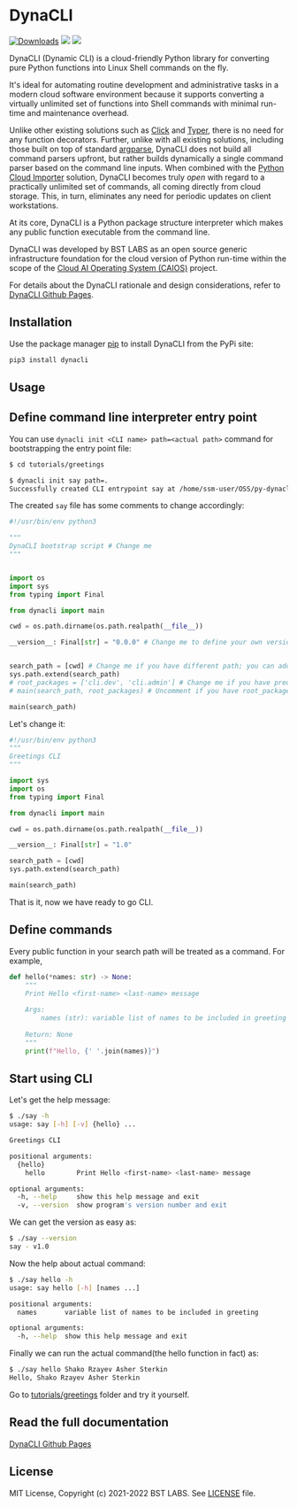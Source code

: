 # DynaCLI
[![Downloads](https://static.pepy.tech/personalized-badge/dynacli?period=total&units=none&left_color=blue&right_color=orange&left_text=Downloads)](https://pepy.tech/project/dynacli)
[![](https://img.shields.io/pypi/v/dynacli?label=PyPi)](https://pypi.org/project/dynacli/)
[![](https://img.shields.io/github/license/BstLabs/py-dynacli?color=blue&label=License)](https://github.com/BstLabs/py-dynacli/blob/main/LICENSE.md)

DynaCLI (Dynamic CLI) is a cloud-friendly Python library for converting pure Python functions into Linux Shell commands on the fly.

It's ideal for automating routine development and administrative tasks in a modern cloud software environment because it supports converting a virtually unlimited set of functions into Shell commands with minimal run-time and maintenance overhead.

Unlike other existing solutions such as [Click](https://click.palletsprojects.com/en/8.0.x/) and [Typer](https://typer.tiangolo.com/), there is no need for any function decorators. Further, unlike with all existing solutions, including those built on top of standard [argparse](https://docs.python.org/3/library/argparse.html), DynaCLI does not build all command parsers upfront, but rather builds dynamically a single command parser based on the command line inputs. When combined with the [Python Cloud Importer](https://asher-sterkin.medium.com/serverless-cloud-import-system-760d3c4a60b9) solution, DynaCLI becomes truly _open_ with regard to a practically unlimited set of commands, all coming directly from cloud storage. This, in turn, eliminates any need for periodic updates on client workstations.

At its core, DynaCLI is a Python package structure interpreter which makes any public function executable from the command line.

DynaCLI was developed by BST LABS as an open source generic infrastructure foundation for the cloud version of Python run-time within the scope of the [Cloud AI Operating System (CAIOS)](http://caios.io) project.

For details about the DynaCLI rationale and design considerations, refer to [DynaCLI Github Pages](https://bstlabs.github.io/py-dynacli/).

## Installation

Use the package manager [pip](https://pip.pypa.io/en/stable/) to install DynaCLI from the PyPi site:

```bash
pip3 install dynacli
```

## Usage

## Define command line interpreter entry point

You can use `dynacli init <CLI name> path=<actual path>` command for bootstrapping the entry point file:

```bash
$ cd tutorials/greetings

$ dynacli init say path=.
Successfully created CLI entrypoint say at /home/ssm-user/OSS/py-dynacli/tutorials/greetings
```

The created `say` file has some comments to change accordingly:

```python
#!/usr/bin/env python3

"""
DynaCLI bootstrap script # Change me
"""


import os
import sys
from typing import Final

from dynacli import main

cwd = os.path.dirname(os.path.realpath(__file__))

__version__: Final[str] = "0.0.0" # Change me to define your own version


search_path = [cwd] # Change me if you have different path; you can add multiple search pathes
sys.path.extend(search_path)
# root_packages = ['cli.dev', 'cli.admin'] # Change me if you have predefined root package name
# main(search_path, root_packages) # Uncomment if you have root_packages defined

main(search_path)

```

Let's change it:

```python
#!/usr/bin/env python3
"""
Greetings CLI
"""

import sys
import os
from typing import Final

from dynacli import main

cwd = os.path.dirname(os.path.realpath(__file__))

__version__: Final[str] = "1.0"

search_path = [cwd]
sys.path.extend(search_path)

main(search_path)
```

That is it, now we have ready to go CLI.

## Define commands

Every public function in your search path will be treated as a command. For example,

```python
def hello(*names: str) -> None:
    """
    Print Hello <first-name> <last-name> message
    
    Args:
        names (str): variable list of names to be included in greeting
        
    Return: None
    """
    print(f"Hello, {' '.join(names)}")
```

## Start using CLI

Let's get the help message:

```bash
$ ./say -h
usage: say [-h] [-v] {hello} ...

Greetings CLI

positional arguments:
  {hello}
    hello        Print Hello <first-name> <last-name> message

optional arguments:
  -h, --help     show this help message and exit
  -v, --version  show program's version number and exit
```

We can get the version as easy as:

```bash
$ ./say --version
say - v1.0
```

Now the help about actual command:

```bash
$ ./say hello -h
usage: say hello [-h] [names ...]

positional arguments:
  names       variable list of names to be included in greeting

optional arguments:
  -h, --help  show this help message and exit
```

Finally we can run the actual command(the hello function in fact) as:

```bash
$ ./say hello Shako Rzayev Asher Sterkin
Hello, Shako Rzayev Asher Sterkin
```

Go to [tutorials/greetings](tutorials/greetings) folder and try it yourself.

## Read the full documentation

[DynaCLI Github Pages](https://bstlabs.github.io/py-dynacli/)


## License

MIT License, Copyright (c) 2021-2022 BST LABS. See [LICENSE](LICENSE.md) file.
